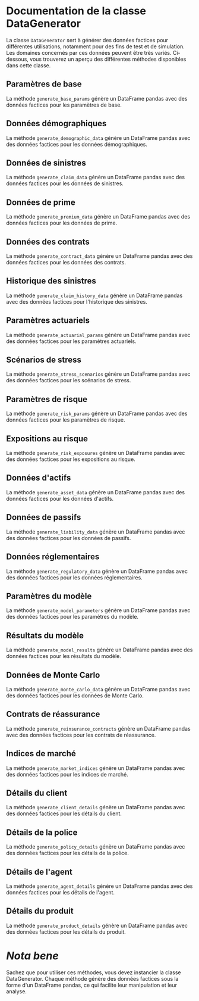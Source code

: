 # Documentation de la classe DataGenerator

La classe `DataGenerator` sert à générer des données factices pour différentes utilisations, notamment pour des fins de test et de simulation. Les domaines concernés par ces données peuvent être très variés. Ci-dessous, vous trouverez un aperçu des différentes méthodes disponibles dans cette classe.

## Paramètres de base

La méthode `generate_base_params` génère un DataFrame pandas avec des données factices pour les paramètres de base.

## Données démographiques

La méthode `generate_demographic_data` génère un DataFrame pandas avec des données factices pour les données démographiques.

## Données de sinistres

La méthode `generate_claim_data` génère un DataFrame pandas avec des données factices pour les données de sinistres.

## Données de prime

La méthode `generate_premium_data` génère un DataFrame pandas avec des données factices pour les données de prime.

## Données des contrats

La méthode `generate_contract_data` génère un DataFrame pandas avec des données factices pour les données des contrats.

## Historique des sinistres

La méthode `generate_claim_history_data` génère un DataFrame pandas avec des données factices pour l'historique des sinistres.

## Paramètres actuariels

La méthode `generate_actuarial_params` génère un DataFrame pandas avec des données factices pour les paramètres actuariels.

## Scénarios de stress

La méthode `generate_stress_scenarios` génère un DataFrame pandas avec des données factices pour les scénarios de stress.

## Paramètres de risque

La méthode `generate_risk_params` génère un DataFrame pandas avec des données factices pour les paramètres de risque.

## Expositions au risque

La méthode `generate_risk_exposures` génère un DataFrame pandas avec des données factices pour les expositions au risque.

## Données d'actifs

La méthode `generate_asset_data` génère un DataFrame pandas avec des données factices pour les données d'actifs.

## Données de passifs

La méthode `generate_liability_data` génère un DataFrame pandas avec des données factices pour les données de passifs.

## Données réglementaires

La méthode `generate_regulatory_data` génère un DataFrame pandas avec des données factices pour les données réglementaires.

## Paramètres du modèle

La méthode `generate_model_parameters` génère un DataFrame pandas avec des données factices pour les paramètres du modèle.

## Résultats du modèle

La méthode `generate_model_results` génère un DataFrame pandas avec des données factices pour les résultats du modèle.

## Données de Monte Carlo

La méthode `generate_monte_carlo_data` génère un DataFrame pandas avec des données factices pour les données de Monte Carlo.

## Contrats de réassurance

La méthode `generate_reinsurance_contracts` génère un DataFrame pandas avec des données factices pour les contrats de réassurance.

## Indices de marché

La méthode `generate_market_indices` génère un DataFrame pandas avec des données factices pour les indices de marché.

## Détails du client

La méthode `generate_client_details` génère un DataFrame pandas avec des données factices pour les détails du client.

## Détails de la police

La méthode `generate_policy_details` génère un DataFrame pandas avec des données factices pour les détails de la police.

## Détails de l'agent

La méthode `generate_agent_details` génère un DataFrame pandas avec des données factices pour les détails de l'agent.

## Détails du produit

La méthode `generate_product_details` génère un DataFrame pandas avec des données factices pour les détails du produit.

# *Nota bene*
Sachez que pour utiliser ces méthodes, vous devez instancier la classe DataGenerator. Chaque méthode génère des données factices sous la forme d'un DataFrame pandas, ce qui facilite leur manipulation et leur analyse.